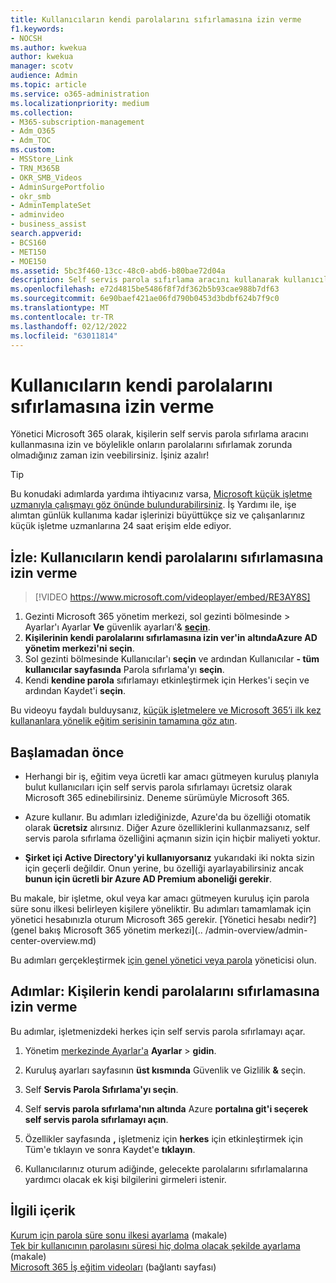 ```yaml
---
title: Kullanıcıların kendi parolalarını sıfırlamasına izin verme
f1.keywords:
- NOCSH
ms.author: kwekua
author: kwekua
manager: scotv
audience: Admin
ms.topic: article
ms.service: o365-administration
ms.localizationpriority: medium
ms.collection:
- M365-subscription-management
- Adm_O365
- Adm_TOC
ms.custom:
- MSStore_Link
- TRN_M365B
- OKR_SMB_Videos
- AdminSurgePortfolio
- okr_smb
- AdminTemplateSet
- adminvideo
- business_assist
search.appverid:
- BCS160
- MET150
- MOE150
ms.assetid: 5bc3f460-13cc-48c0-abd6-b80bae72d04a
description: Self servis parola sıfırlama aracını kullanarak kullanıcıların kendi parolalarını sıfırlamasına olanak verecek bir ilke ayarlamayı öğrenin.
ms.openlocfilehash: e72d4815be5486f8f7df362b5b93cae988b7df63
ms.sourcegitcommit: 6e90baef421ae06fd790b0453d3bdbf624b7f9c0
ms.translationtype: MT
ms.contentlocale: tr-TR
ms.lasthandoff: 02/12/2022
ms.locfileid: "63011814"
---
```

# <a name="let-users-reset-their-own-passwords"></a>Kullanıcıların kendi parolalarını sıfırlamasına izin verme

Yönetici Microsoft 365 olarak, kişilerin self servis parola sıfırlama aracını kullanmasına izin ve [](https://go.microsoft.com/fwlink/p/?LinkId=522677) böylelikle onların parolalarını sıfırlamak zorunda olmadığınız zaman izin veebilirsiniz. İşiniz azalır!

> [!TIP]
> Bu konudaki adımlarda yardıma ihtiyacınız varsa, [Microsoft küçük işletme uzmanıyla çalışmayı göz önünde bulundurabilirsiniz](https://go.microsoft.com/fwlink/?linkid=2186871). İş Yardımı ile, işe alımtan günlük kullanıma kadar işlerinizi büyüttükçe siz ve çalışanlarınız küçük işletme uzmanlarına 24 saat erişim elde ediyor.
 
## <a name="watch-let-users-reset-their-own-passwords"></a>İzle: Kullanıcıların kendi parolalarını sıfırlamasına izin verme

> [!VIDEO https://www.microsoft.com/videoplayer/embed/RE3AY8S]

1. Gezinti Microsoft 365 yönetim merkezi, sol gezinti bölmesinde  >  Ayarlar'ı Ayarlar **Ve** güvenlik ayarları'& <a href="https://go.microsoft.com/fwlink/p/?linkid=2072756" target="_blank">**seçin**</a>.
1. **Kişilerinin kendi parolalarını sıfırlamasına izin ver'in** **altındaAzure AD yönetim merkezi'ni seçin**.
1. Sol gezinti bölmesinde Kullanıcılar'ı **seçin** ve ardından Kullanıcılar **- tüm kullanıcılar sayfasında** Parola sıfırlama'yı **seçin**.
1. Kendi **kendine parola** sıfırlamayı etkinleştirmek için Herkes'i seçin ve ardından Kaydet'i **seçin**.

Bu videoyu faydalı bulduysanız, [küçük işletmelere ve Microsoft 365’i ilk kez kullananlara yönelik eğitim serisinin tamamına göz atın](../../business-video/index.yml).
 
## <a name="before-you-begin"></a>Başlamadan önce
  
- Herhangi bir iş, eğitim veya ücretli kar amacı gütmeyen kuruluş planıyla bulut kullanıcıları için self servis parola sıfırlamayı ücretsiz olarak Microsoft 365 edinebilirsiniz. Deneme sürümüyle Microsoft 365.

- Azure kullanır. Bu adımları izlediğinizde, Azure'da bu özelliği otomatik olarak **ücretsiz** alırsınız. Diğer Azure özelliklerini kullanmazsanız, self servis parola sıfırlama özelliğini açmanın sizin için hiçbir maliyeti yoktur.

- **Şirket içi Active Directory'yi kullanıyorsanız** yukarıdaki iki nokta sizin için geçerli değildir. Onun yerine, bu özelliği ayarlayabilirsiniz ancak **bunun için ücretli bir Azure AD Premium aboneliği gerekir**.

Bu makale, bir işletme, okul veya kar amacı gütmeyen kuruluş için parola süre sonu ilkesi belirleyen kişilere yöneliktir. Bu adımları tamamlamak için yönetici hesabınızla oturum Microsoft 365 gerekir. [Yönetici hesabı nedir?] (genel bakış Microsoft 365 yönetim merkezi](.. /admin-overview/admin-center-overview.md)

Bu adımları gerçekleştirmek [için genel yönetici veya parola](about-admin-roles.md) yöneticisi olun.

## <a name="steps-let-people-reset-their-own-passwords"></a>Adımlar: Kişilerin kendi parolalarını sıfırlamasına izin verme

Bu adımlar, işletmenizdeki herkes için self servis parola sıfırlamayı açar.

1. Yönetim <a href="https://go.microsoft.com/fwlink/p/?linkid=2024339" target="_blank">merkezinde Ayarlar'a</a> **Ayarlar** >  **gidin**.

2. Kuruluş ayarları sayfasının **üst kısmında** Güvenlik ve Gizlilik **&** seçin.
  
3. Self **Servis Parola Sıfırlama'yı seçin**.

4. Self **servis parola sıfırlama'nın altında** Azure **portalına git'i seçerek self servis parola sıfırlamayı açın**.

5. Özellikler sayfasında **,** işletmeniz için **herkes** için etkinleştirmek için Tüm'e tıklayın ve sonra Kaydet'e **tıklayın**.
  
6. Kullanıcılarınız oturum adiğinde, gelecekte parolalarını sıfırlamalarına yardımcı olacak ek kişi bilgilerini girmeleri istenir.

## <a name="related-content"></a>İlgili içerik

[Kurum için parola süre sonu ilkesi ayarlama](../manage/set-password-expiration-policy.md) (makale)\
[Tek bir kullanıcının parolasını süresi hiç dolma olacak şekilde ayarlama](set-password-to-never-expire.md) (makale)\
[Microsoft 365 İş eğitim videoları](../../business-video/index.yml) (bağlantı sayfası)
